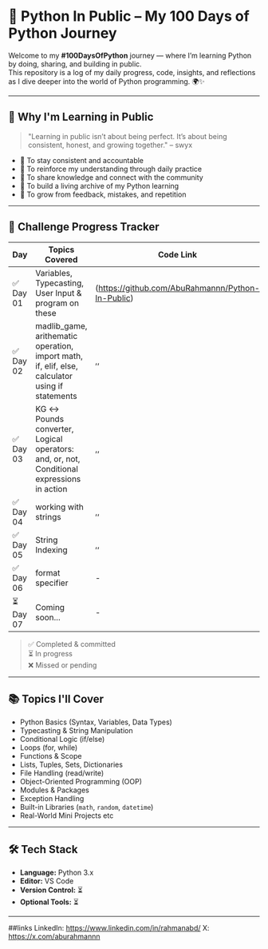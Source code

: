 # 🐍 Python In Public – My 100 Days of Python Journey

Welcome to my **#100DaysOfPython** journey — where I’m learning Python by doing, sharing, and building in public.  
This repository is a log of my daily progress, code, insights, and reflections as I dive deeper into the world of Python programming. 🌍✨

---

## 🚀 Why I'm Learning in Public

> "Learning in public isn’t about being perfect. It’s about being consistent, honest, and growing together." – swyx

- 🔁 To stay consistent and accountable
- 🧠 To reinforce my understanding through daily practice
- 📢 To share knowledge and connect with the community
- 📁 To build a living archive of my Python learning
- 🌱 To grow from feedback, mistakes, and repetition

---

## 📅 Challenge Progress Tracker

| Day | Topics Covered | Code Link |
|-----|----------------|-----------|
| ✅ Day 01 | Variables, Typecasting, User Input & program on these | (https://github.com/AbuRahmannn/Python-In-Public) |
| ✅ Day 02 | madlib_game, arithematic operation, import math, if, elif, else, calculator using if statements | ,, |
| ✅ Day 03 | KG ↔️ Pounds converter, Logical operators: and, or, not, Conditional expressions in action | ,, |
| ✅ Day 04 | working with strings  | ,, |
| ✅ Day 05 | String Indexing  | ,, |
| ✅ Day 06 | format specifier | - |
| ⏳ Day 07 | Coming soon... | - |

> ✅ Completed & committed  
> ⏳ In progress  
> ❌ Missed or pending

---

## 📚 Topics I'll Cover

- Python Basics (Syntax, Variables, Data Types)
- Typecasting & String Manipulation
- Conditional Logic (if/else)
- Loops (for, while)
- Functions & Scope
- Lists, Tuples, Sets, Dictionaries
- File Handling (read/write)
- Object-Oriented Programming (OOP)
- Modules & Packages
- Exception Handling
- Built-in Libraries (`math`, `random`, `datetime`)
- Real-World Mini Projects
etc

---

## 🛠 Tech Stack

- **Language:** Python 3.x  
- **Editor:** VS Code 
- **Version Control:** ⏳
- **Optional Tools:** ⏳

---

##links
LinkedIn: https://www.linkedin.com/in/rahmanabd/
X: https://x.com/aburahmannn

